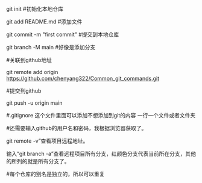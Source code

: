 git init #初始化本地仓库

git add README.md  #添加文件

git commit -m "first commit" #提交到本地仓库

git branch -M main  #好像是添加分支

#关联到github地址

git remote add origin https://github.com/chenyang322/Common_git_commands.git 

#提交到github

git push -u origin main

#.gitignore 这个文件里面可以添加不想添加到git的内容 一行一个文件或者文件夹

#还需要输入github的用户名和密码，我根据浏览器获取了。

git remote -v”查看项目远程地址。

输入“git branch -a”查看远程项目所有分支，红颜色分支代表当前所在分支，其他的所列的就是所有分支了。

#每个仓库的别名是独立的，所以可以重复

